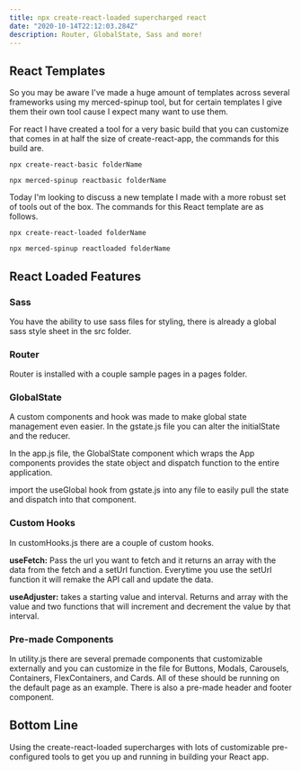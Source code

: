 ```yaml
---
title: npx create-react-loaded supercharged react
date: "2020-10-14T22:12:03.284Z"
description: Router, GlobalState, Sass and more!
---
```


## React Templates

So you may be aware I've made a huge amount of templates across several frameworks using my merced-spinup tool, but for certain templates I give them their own tool cause I expect many want to use them.

For react I have created a tool for a very basic build that you can customize that comes in at half the size of create-react-app, the commands for this build are.

```
npx create-react-basic folderName
```

```
npx merced-spinup reactbasic folderName
```

Today I'm looking to discuss a new template I made with a more robust set of tools out of the box. The commands for this React template are as follows.

```
npx create-react-loaded folderName
```

```
npx merced-spinup reactloaded folderName
```

## React Loaded Features

### Sass

You have the ability to use sass files for styling, there is already a global sass style sheet in the src folder.

### Router

Router is installed with a couple sample pages in a pages folder.

### GlobalState

A custom components and hook was made to make global state management even easier. In the gstate.js file you can alter the initialState and the reducer.

In the app.js file, the GlobalState component which wraps the App components provides the state object and dispatch function to the entire application.

import the useGlobal hook from gstate.js into any file to easily pull the state and dispatch into that component.

### Custom Hooks

In customHooks.js there are a couple of custom hooks.

**useFetch:** Pass the url you want to fetch and it returns an array with the data from the fetch and a setUrl function. Everytime you use the setUrl function it will remake the API call and update the data.

**useAdjuster:** takes a starting value and interval. Returns and array with the value and two functions that will increment and decrement the value by that interval.

### Pre-made Components

In utility.js there are several premade components that customizable externally and you can customize in the file for Buttons, Modals, Carousels, Containers, FlexContainers, and Cards. All of these should be running on the default page as an example. There is also a pre-made header and footer component.

## Bottom Line

Using the create-react-loaded supercharges with lots of customizable pre-configured tools to get you up and running in building your React app.

